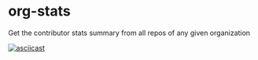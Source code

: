 # org-stats

Get the contributor stats summary from all repos of any given organization

[![asciicast](https://asciinema.org/a/89991.png)](https://asciinema.org/a/89991)
